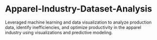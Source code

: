 # Apparel-Industry-Dataset-Analysis
Leveraged machine learning and data visualization to analyze production data, identify inefficiencies, and optimize productivity in the apparel industry using visualizations and predictive modeling.
